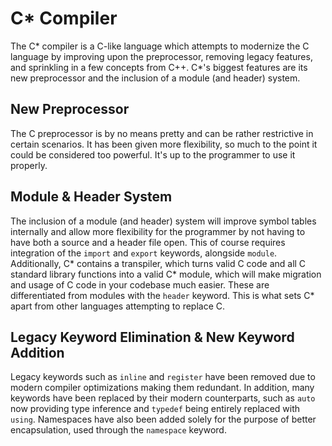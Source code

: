 # C* Compiler

The C* compiler is a C-like language which attempts to modernize the C language by improving upon the preprocessor, removing legacy features, and sprinkling in a few concepts from C++. C*'s biggest features are its new preprocessor and the inclusion of a module (and header) system.

## New Preprocessor

The C preprocessor is by no means pretty and can be rather restrictive in certain scenarios. It has been given more flexibility, so much to the point it could be considered too powerful. It's up to the programmer to use it properly.

## Module & Header System

The inclusion of a module (and header) system will improve symbol tables internally and allow more flexibility for the programmer by not having to have both a source and a header file open. This of course requires integration of the `import` and `export` keywords, alongside `module`. Additionally, C* contains a transpiler, which turns valid C code and all C standard library functions into a valid C* module, which will make migration and usage of C code in your codebase much easier. These are differentiated from modules with the `header` keyword. This is what sets C* apart from other languages attempting to replace C.

## Legacy Keyword Elimination & New Keyword Addition

Legacy keywords such as `inline` and `register` have been removed due to modern compiler optimizations making them redundant. In addition, many keywords have been replaced by their modern counterparts, such as `auto` now providing type inference and `typedef` being entirely replaced with `using`. Namespaces have also been added solely for the purpose of better encapsulation, used through the `namespace` keyword.
